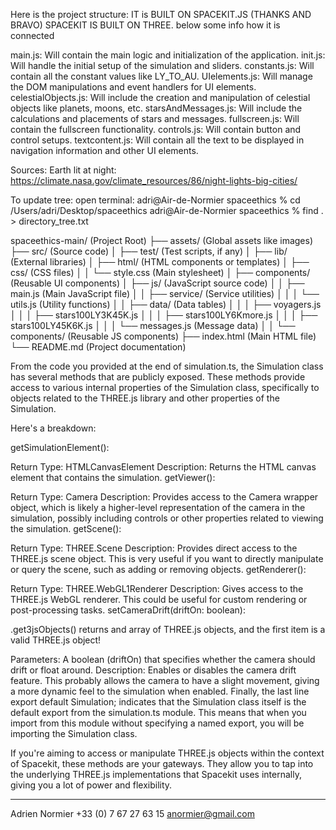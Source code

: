 Here is the project structure: 
IT is BUILT ON SPACEKIT.JS (THANKS AND BRAVO)
SPACEKIT IS BUILT ON THREE. below some info how it is connected

main.js: Will contain the main logic and initialization of the application.
init.js: Will handle the initial setup of the simulation and sliders.
constants.js: Will contain all the constant values like LY_TO_AU.
UIelements.js: Will manage the DOM manipulations and event handlers for UI elements.
celestialObjects.js: Will include the creation and manipulation of celestial objects like planets, moons, etc.
starsAndMessages.js: Will include the calculations and placements of stars and messages.
fullscreen.js: Will contain the fullscreen functionality.
controls.js: Will contain button and control setups.
textcontent.js: Will contain all the text to be displayed in navigation information and other UI elements.



Sources: 
Earth lit at night: https://climate.nasa.gov/climate_resources/86/night-lights-big-cities/

To update tree: 
open terminal: 
adri@Air-de-Normier spaceethics % cd /Users/adri/Desktop/spaceethics
adri@Air-de-Normier spaceethics % find . > directory_tree.txt






spaceethics-main/              (Project Root)
├── assets/                    (Global assets like images)
├── src/                       (Source code)
│   ├── test/                  (Test scripts, if any)
│   ├── lib/                   (External libraries)
│   ├── html/                  (HTML components or templates)
│   ├── css/                   (CSS files)
│   │   └── style.css          (Main stylesheet)
│   ├── components/            (Reusable UI components)
│   ├── js/                    (JavaScript source code)
│   │   ├── main.js            (Main JavaScript file)
│   │   ├── service/           (Service utilities)
│   │   │   └── utils.js       (Utility functions)
│   │   ├── data/              (Data tables)
│   │   │   ├── voyagers.js
│   │   │   ├── stars100LY3K45K.js
│   │   │   ├── stars100LY6Kmore.js
│   │   │   ├── stars100LY45K6K.js
│   │   │   └── messages.js    (Message data)
│   │   └── components/        (Reusable JS components)
├── index.html                 (Main HTML file)
└── README.md                  (Project documentation)

From the code you provided at the end of simulation.ts, the Simulation class has several methods that are publicly exposed. These methods provide access to various internal properties of the Simulation class, specifically to objects related to the THREE.js library and other properties of the Simulation.

Here's a breakdown:

getSimulationElement():

Return Type: HTMLCanvasElement
Description: Returns the HTML canvas element that contains the simulation.
getViewer():

Return Type: Camera
Description: Provides access to the Camera wrapper object, which is likely a higher-level representation of the camera in the simulation, possibly including controls or other properties related to viewing the simulation.
getScene():

Return Type: THREE.Scene
Description: Provides direct access to the THREE.js scene object. This is very useful if you want to directly manipulate or query the scene, such as adding or removing objects.
getRenderer():

Return Type: THREE.WebGL1Renderer
Description: Gives access to the THREE.js WebGL renderer. This could be useful for custom rendering or post-processing tasks.
setCameraDrift(driftOn: boolean):

.get3jsObjects()
returns and array of THREE.js objects, and the first item is a valid THREE.js object!


Parameters: A boolean (driftOn) that specifies whether the camera should drift or float around.
Description: Enables or disables the camera drift feature. This probably allows the camera to have a slight movement, giving a more dynamic feel to the simulation when enabled.
Finally, the last line export default Simulation; indicates that the Simulation class itself is the default export from the simulation.ts module. This means that when you import from this module without specifying a named export, you will be importing the Simulation class.

If you're aiming to access or manipulate THREE.js objects within the context of Spacekit, these methods are your gateways. They allow you to tap into the underlying THREE.js implementations that Spacekit uses internally, giving you a lot of power and flexibility.


----
Adrien Normier
+33 (0) 7 67 27 63 15
anormier@gmail.com